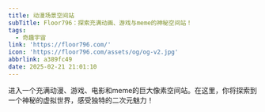 ```yaml
---
title: 动漫场景空间站
subTitle: Floor796：探索充满动画、游戏与meme的神秘空间站！
tags:
  - 奇趣宇宙
link: 'https://floor796.com/'
icon: 'https://floor796.com/assets/og/og-v2.jpg'
abbrlink: a389fc49
date: 2025-02-21 21:01:10
---
```


进入一个充满动漫、游戏、电影和meme的巨大像素空间站。在这里，你将探索到一个神秘的虚拟世界，感受独特的二次元魅力！